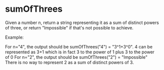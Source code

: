 # sumOfThrees
Given a number n, return a string representing it as a sum of distinct powers of three, or return "Impossible" if that's not possible to achieve.

Example:

For n="4", the output should be sumOfThrees("4") = "3^1+3^0". 
4 can be represented as 3+1 which is in fact 3 to the power of 1 plus 3 to the power of 0
For n="2", the output should be sumOfThrees("2") = "Impossible" There is no way to represent 2 as a sum of distinct powers of 3.
